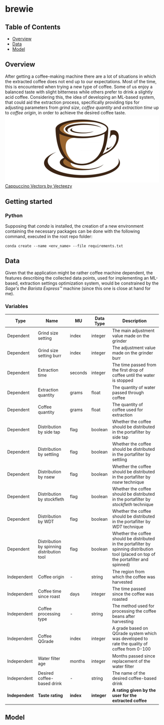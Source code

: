 # brewie

## Table of Contents
- [Overview](#overview)
- [Data](#data)
- [Model](#model)
  
## Overview
After getting a coffee-making machine there are a lot of situations in which the extracted coffee does not end up to our expectations. Most of the time, this is encountered when trying a new type of coffee. Some of us enjoy a balanced taste with slight bitterness while others prefer to drink a slightly acid coffee. Considering this, the idea of developing an ML-based system, that could aid the extraction process, specifically providing tips for adjusting parameters from _grind size_, _coffee quantity_ and _extraction time_ up to _coffee origin_, in order to achieve the desired coffee taste.
<br />
![alt text](images/coffee-icon.jpg)
<a href="https://www.vecteezy.com/free-vector/cappuccino">Cappuccino Vectors by Vecteezy</a>

## Getting started
### Python
Supposing that _conda_ is installed, the creation of a new environment containing the necessary packages can be done with the following command, executed in the root repo folder:
<br>
```
conda create --name <env_name> --file requirements.txt
```

## Data
Given that the application might be rather coffee machine dependent, the features describing the collected data points, used for implementing an ML-based, extraction settings optimization system, would be constrained by the _Sage's the Barista Express™_ machine (since this one is close at hand for me).

### Variables
|Type|Name|MU|Data Type|Description|
|---|---|---|---|---|
|Dependent|Grind size setting|index|integer|The main adjustment value made on the grinder|
|Dependent|Grind size setting burr|index|integer|The adjustment value made on the grinder burr|
|Dependent|Extraction time|seconds|integer|The time passed from the first drop of coffee until the water is stopped|
|Dependent|Extraction quantity|grams|float|The quantity of water passed through coffee|
|Dependent|Coffee quantity|grams|float|The quantity of coffee used for extraction|
|Dependent|Distribution by side tap|flag|boolean|Whether the coffee should be distributed in the portafilter by side tap|
|Dependent|Distribution by settling|flag|boolean|Whether the coffee should be distributed in the portafilter by settling|
|Dependent|Distribution by nsew|flag|boolean|Whether the coffee should be distributed in the portafilter by _nsew_ technique|
|Dependent|Distribution by stockfleth|flag|boolean|Whether the coffee should be distributed in the portafilter by _stockfleth_ technique|
|Dependent|Distribution by WDT|flag|boolean|Whether the coffee should be distributed in the portafilter by _WDT_ technique|
|Dependent|Distribution by spinning distribution tool|flag|boolean|Whether the coffee should be distributed in the portafilter by spinning distribution tool (placed on top of the portafilter and spinned)|
|Independent|Coffee origin|-|string|The region from which the coffee was harvested|
|Independent|Coffee time since roast|days|integer|The time passed since the coffee was roasted|
|Independent|Coffee processing type|-|string|The method used for processing the coffee beans after harvesting|
|Independent|Coffee QGrade|index|integer|A grade based on QGrade system which was developed to rate the quality of coffee from 0-100|
|Independent|Water filter age|months|integer|Months passed since replacement of the water filter|
|Independent|Desired coffee-based drink|-|string|The name of the desired coffee-based drink|
|**Independent**|**Taste rating**|**index**|**integer**|**A rating given by the user for the extracted coffee**|

## Model
